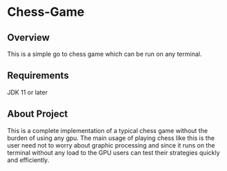 # Chess-Game
## Overview
This is a simple go to chess game which can be run on any terminal.
## Requirements
JDK 11 or later
## About Project
This is a complete implementation of a typical chess game without the burden of using any gpu. The main usage of playing chess like this is the user need not to worry about graphic processing and since it runs on the terminal without any load to the GPU users can test their strategies quickly and efficiently.